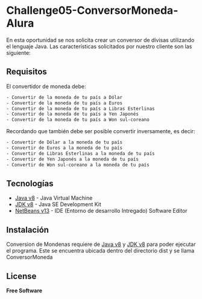 # Challenge05-ConversorMoneda-Alura

En esta oportunidad se nos solicita crear un conversor de divisas utilizando 
el lenguaje  Java. Las características solicitados por nuestro cliente son las 
siguiente:

## Requisitos

El convertidor de moneda debe:

```sh
- Convertir de la moneda de tu país a Dólar
- Convertir de la moneda de tu país a Euros
- Convertir de la moneda de tu país a Libras Esterlinas
- Convertir de la moneda de tu país a Yen Japonés
- Convertir de la moneda de tu país a Won sul-coreano
```
Recordando  que también debe ser posible convertir inversamente, es decir:

```sh
- Convertir de Dólar a la moneda de tu país
- Convertir de Euros a la moneda de tu país
- Convertir de Libras Esterlinas a la moneda de tu país
- Convertir de Yen Japonés a la moneda de tu país
- Convertir de Won sul-coreano a la moneda de tu país
```

## Tecnologías

- [Java v8](https://www.java.com/es/download/ie_manual.jsp) - Java Virtual Machine
- [JDK v8](https://www.oracle.com/cl/java/technologies/javase/javase8-archive-downloads.html) - Java SE Development Kit 
- [NetBeans v13](https://netbeans.apache.org/download/nb13/nb13.html) - IDE (Entorno de desarrollo Intregado) Software Editor

## Instalación

Conversion de Mondenas requiere de [Java v8](https://www.java.com/es/download/ie_manual.jsp) y [JDK v8](https://www.oracle.com/cl/java/technologies/javase/javase8-archive-downloads.html)
para poder ejecutar el programa. Este se encuentra ubicada dentro del directorio dist y se llama ConversorMoneda

## License

**Free Software**
